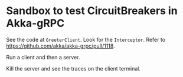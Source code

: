 # Sandbox to test CircuitBreakers in Akka-gRPC 

See the code at `GreeterClient`. Look for the `Interceptor`. Refer to https://github.com/akka/akka-grpc/pull/1118.

Run a client and then a server.

Kill the server and see the traces on the client terminal.